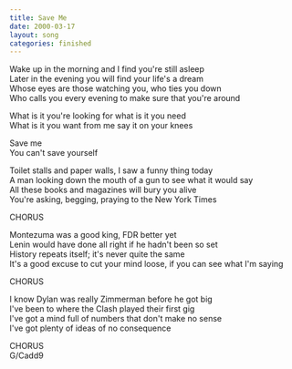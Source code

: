 ```yaml
---
title: Save Me
date: 2000-03-17
layout: song
categories: finished
---
```

Wake up in the morning and I find you're still asleep  
Later in the evening you will find your life's a dream  
Whose eyes are those watching you, who ties you down  
Who calls you every evening to make sure that you're around

What is it you're looking for what is it you need  
What is it you want from me say it on your knees

<div class="chorus">
  Save me<br/>
  You can't save yourself
</div>

Toilet stalls and paper walls, I saw a funny thing today  
A man looking down the mouth of a gun to see what it would say  
All these books and magazines will bury you alive  
You're asking, begging, praying to the New York Times

<div class="chorus">CHORUS</div>

Montezuma was a good king, FDR better yet  
Lenin would have done all right if he hadn't been so set  
History repeats itself; it's never quite the same  
It's a good excuse to cut your mind loose, if you can see what I'm saying

<div class="chorus">CHORUS</div>

I know Dylan was really Zimmerman before he got big  
I've been to where the Clash played their first gig  
I've got a mind full of numbers that don't make no sense  
I've got plenty of ideas of no consequence

<div class="chorus">CHORUS</div>

<div class="chords">G/Cadd9</div>
